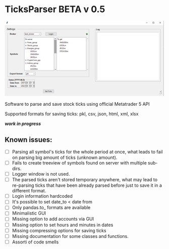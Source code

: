 # TicksParser BETA v 0.5
![preview](https://github.com/Rockkley/TicksParser/blob/master/tpgp.png)

Software to parse and save stock ticks using official Metatrader 5 API

Supported formats for saving ticks: pkl, csv, json, html, xml, xlsx

***work in progress***

## Known issues:
- [ ] Parsing all symbol's ticks for the whole period at once, what leads to fail on parsing big amount of ticks (unknown amount).
- [ ] Fails to create treeview of symbols found on server with multiple sub-dirs.
- [ ] Logger window is not used.
- [ ] The parsed ticks aren't stored temporary anywhere, what may lead to re-parsing ticks that have been already 
parsed before just to save it in a different format.
- [ ] Login information hardcoded
- [ ] It's possible to set date_to < date from
- [ ] Only pandas.to_ formats are available
- [ ] Minimalistic GUI
- [ ] Missing option to add accounts via GUI
- [ ] Missing option to set hours and minutes in dates 
- [ ] Missing compressing options for saving ticks
- [ ] Missing documentation for some classes and functions.
- [ ] Assorti of code smells
